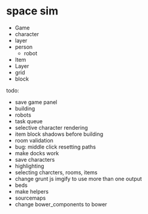 # space sim

 * Game
  * character
   * layer
   * person
     * robot
  * Item
   * Layer
  * grid
   * block


todo:
 * save game panel
 * building
 * robots
 * task queue
 * selective character rendering
 * item block shadows before building
 * room validation
 * bug: middle click resetting paths
 * make docks work
 * save characters
 * highlighting
 * selecting charcters, rooms, items
 * change grunt js imgify to use more than one output
 * beds
 * make helpers
 * sourcemaps
 * change bower_components to bower